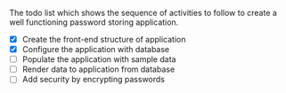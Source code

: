 The todo list which shows the sequence of activities to follow to create a well functioning
password storing application.

- [x] Create the front-end structure of application
- [x] Configure the application with database
- [ ] Populate the application with sample data
- [ ] Render data to application from database
- [ ] Add security by encrypting passwords
